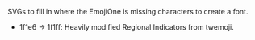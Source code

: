 SVGs to fill in where the EmojiOne is missing characters to create a font.

* 1f1e6 -> 1f1ff: Heavily modified Regional Indicators from twemoji.
